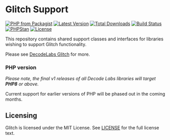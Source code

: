 # Glitch Support

[![PHP from Packagist](https://img.shields.io/packagist/php-v/decodelabs/glitch-support?style=flat-square)](https://packagist.org/packages/decodelabs/glitch-support)
[![Latest Version](https://img.shields.io/packagist/v/decodelabs/glitch-support.svg?style=flat-square)](https://packagist.org/packages/decodelabs/glitch-support)
[![Total Downloads](https://img.shields.io/packagist/dt/decodelabs/glitch-support.svg?style=flat-square)](https://packagist.org/packages/decodelabs/glitch-support)
[![Build Status](https://img.shields.io/travis/com/decodelabs/glitch-support/main.svg?style=flat-square)](https://travis-ci.com/decodelabs/glitch-support)
[![PHPStan](https://img.shields.io/badge/PHPStan-enabled-44CC11.svg?longCache=true&style=flat-square)](https://github.com/phpstan/phpstan)
[![License](https://img.shields.io/packagist/l/decodelabs/glitch-support?style=flat-square)](https://packagist.org/packages/decodelabs/glitch-support)

This repository contains shared support classes and interfaces for libraries wishing to support Glitch functionality.

Please see [DecodeLabs Glitch](https://github.com/decodelabs/glitch) for more.


### PHP version

_Please note, the final v1 releases of all Decode Labs libraries will target **PHP8** or above._

Current support for earlier versions of PHP will be phased out in the coming months.


## Licensing
Glitch is licensed under the MIT License. See [LICENSE](./LICENSE) for the full license text.
